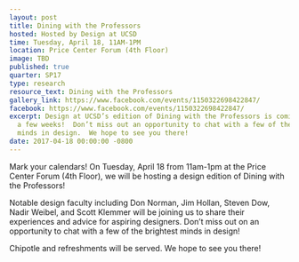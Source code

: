 ```yaml
---
layout: post
title: Dining with the Professors
hosted: Hosted by Design at UCSD
time: Tuesday, April 18, 11AM-1PM
location: Price Center Forum (4th Floor)
image: TBD
published: true
quarter: SP17
type: research
resource_text: Dining with the Professors
gallery_link: https://www.facebook.com/events/1150322698422847/
facebook: https://www.facebook.com/events/1150322698422847/
excerpt: Design at UCSD’s edition of Dining with the Professors is coming to you in
  a few weeks!  Don’t miss out an opportunity to chat with a few of the brightest
  minds in design.  We hope to see you there!
date: 2017-04-18 00:00:00 -0800
---
```

Mark your calendars!  On Tuesday, April 18 from 11am-1pm at the Price Center Forum (4th Floor), we will be hosting a design edition of Dining with the Professors!  

Notable design faculty including Don Norman, Jim Hollan, Steven Dow, Nadir Weibel, and Scott Klemmer will be joining us to share their experiences and advice for aspiring designers.  Don’t miss out on an opportunity to chat with a few of the brightest minds in design!

Chipotle and refreshments will be served.   We hope to see you there!
